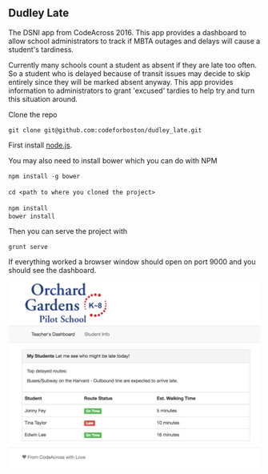 ## Dudley Late

The DSNI app from CodeAcross 2016. This app provides a dashboard to allow school administrators to track if MBTA outages
and delays will cause a student's tardiness.

Currently many schools count a student as absent if they are late too often. So a student who is delayed because of transit
issues may decide to skip entirely since they will be marked absent anyway. This app provides information to administrators 
to grant 'excused' tardies to help try and turn this situation around.

Clone the repo

    git clone git@github.com:codeforboston/dudley_late.git

First install [node.js](https://nodejs.org/en/).

You may also need to install bower which you can do with NPM

    npm install -g bower

    cd <path to where you cloned the project>

    npm install
    bower install

Then you can serve the project with

    grunt serve

If everything worked a browser window should open on port 9000 and you should see the dashboard.

![dashboard](dashboard.png)
